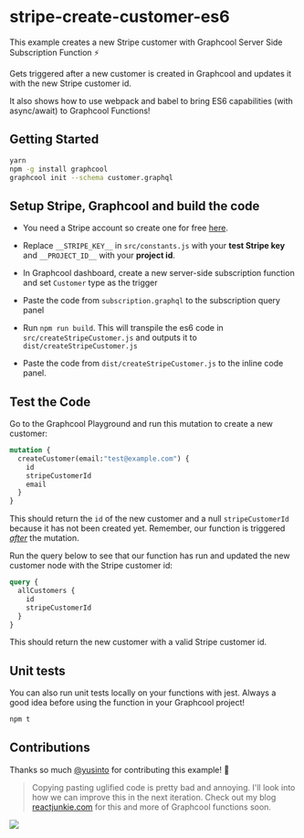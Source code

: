 # stripe-create-customer-es6

This example creates a new Stripe customer with Graphcool Server Side Subscription Function ⚡️

Gets triggered after a new customer is created in Graphcool and updates
it with the new Stripe customer id.

It also shows how to use webpack and babel to bring ES6 capabilities (with async/await) to Graphcool Functions!

## Getting Started

```sh
yarn
npm -g install graphcool
graphcool init --schema customer.graphql
```

## Setup Stripe, Graphcool and build the code

* You need a Stripe account so create one for free [here](https://dashboard.stripe.com/register).

* Replace `__STRIPE_KEY__` in `src/constants.js` with your **test Stripe key**
and `__PROJECT_ID__` with your **project id**.

* In Graphcool dashboard, create a new server-side subscription function
and set `Customer` type as the trigger

* Paste the code from `subscription.graphql` to the subscription query panel

* Run `npm run build`. This will transpile the es6 code in `src/createStripeCustomer.js`
and outputs it to `dist/createStripeCustomer.js`

* Paste the code from `dist/createStripeCustomer.js` to the inline code panel.

## Test the Code

Go to the Graphcool Playground and run this mutation to create a new customer:

```graphql
mutation {
  createCustomer(email:"test@example.com") {
    id
    stripeCustomerId
    email
  }
}
```

This should return the `id` of the new customer and a null `stripeCustomerId` because
it has not been created yet. Remember, our function is triggered <u><i>after</i></u> the mutation.

Run the query below to see that our function has run and updated the new customer
node with the Stripe customer id:


```graphql
query {
  allCustomers {
    id
    stripeCustomerId
  }
}
```

This should return the new customer with a valid Stripe customer id.

## Unit tests

You can also run unit tests locally on your functions with jest. Always
a good idea before using the function in your Graphcool project!

```sh
npm t
```

## Contributions

Thanks so much [@yusinto](https://github.com/yusinto) for contributing this example! :tada:

> Copying pasting uglified code is pretty bad and annoying. I'll look into how we can improve this in the next iteration. Check out my blog [reactjunkie.com](http://www.reactjunkie.com) for this and more of Graphcool functions soon.

![](http://i.imgur.com/5RHR6Ku.png)
